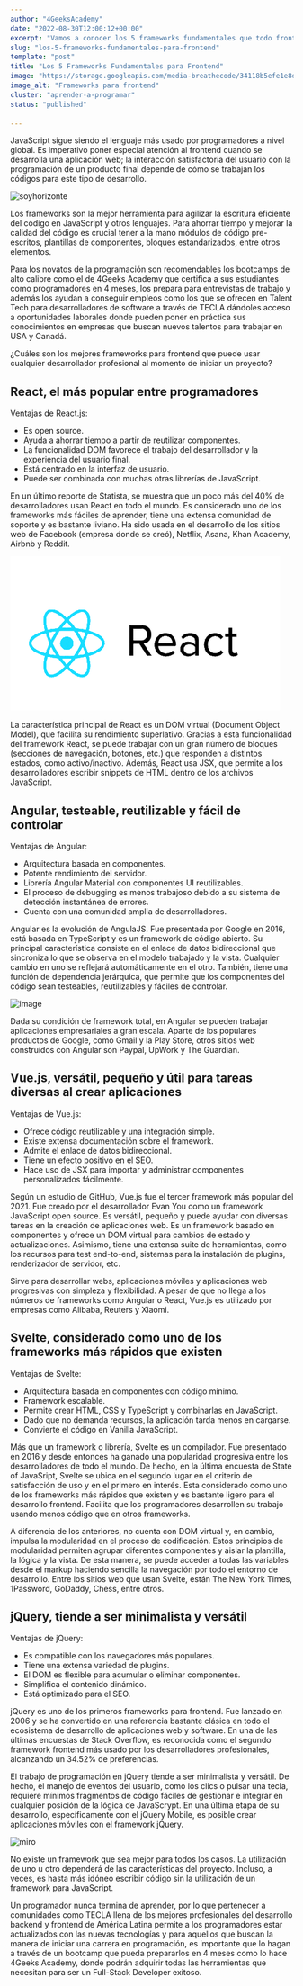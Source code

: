 ```yaml
---
author: "4GeeksAcademy"
date: "2022-08-30T12:00:12+00:00"
excerpt: "Vamos a conocer los 5 frameworks fundamentales que todo frontend developer necesita saber"
slug: "los-5-frameworks-fundamentales-para-frontend"
template: "post"
title: "Los 5 Frameworks Fundamentales para Frontend"
image: "https://storage.googleapis.com/media-breathecode/34118b5efe1e8d3311da5afaaa2d8ed0d7f6a4882639eef8e3115dccea260720"
image_alt: "Frameworks para frontend"
cluster: "aprender-a-programar"
status: "published"

---
```

JavaScript sigue siendo el lenguaje más usado por programadores a nivel global. Es imperativo poner especial atención al frontend cuando se desarrolla una aplicación web; la interacción satisfactoria del usuario con la programación de un producto final depende de cómo se trabajan los códigos para este tipo de desarrollo.

![soyhorizonte](https://soyhorizonte.com/wp-content/uploads/2020/10/JS-by-SoyHorizonte.gif)

Los frameworks son la mejor herramienta para agilizar la escritura eficiente del código en JavaScript y otros lenguajes. Para ahorrar tiempo y mejorar la calidad del código es crucial tener a la mano módulos de código pre-escritos, plantillas de componentes, bloques estandarizados, entre otros elementos.

Para los novatos de la programación son recomendables los bootcamps de alto calibre como el de 4Geeks Academy  que certifica a sus estudiantes como programadores en 4 meses, los prepara para entrevistas de trabajo y además los ayudan a conseguir empleos como los que se ofrecen en Talent Tech para desarrolladores de software a través de TECLA dándoles acceso a oportunidades laborales donde pueden poner en práctica sus conocimientos en empresas que buscan nuevos talentos para trabajar en USA y Canadá.


¿Cuáles son los mejores frameworks para frontend que puede usar cualquier desarrollador profesional al momento de iniciar un proyecto?

## React, el más popular entre programadores

Ventajas de React.js:

- Es open source.
- Ayuda a ahorrar tiempo a partir de reutilizar componentes.
- La funcionalidad DOM favorece el trabajo del desarrollador y la experiencia del usuario final.
- Está centrado en la interfaz de usuario.
- Puede ser combinada con muchas otras librerías de JavaScript.

En un último reporte de Statista, se muestra que un poco más del 40% de desarrolladores usan React en todo el mundo. Es considerado uno de los frameworks más fáciles de aprender, tiene una extensa comunidad de soporte y es bastante liviano. Ha sido usada en el desarrollo de los sitios web de Facebook (empresa donde se creó), Netflix, Asana, Khan Academy, Airbnb y Reddit.

![react](https://raw.githubusercontent.com/arshul/arshul/master/assets/react.gif)

La característica principal de React es un DOM virtual (Document Object Model), que facilita su rendimiento superlativo. Gracias a esta funcionalidad del framework React, se puede trabajar con un gran número de bloques (secciones de navegación, botones, etc.) que responden a distintos estados, como activo/inactivo. Además, React usa JSX, que permite a los desarrolladores escribir snippets de HTML dentro de los archivos JavaScript.

## Angular, testeable, reutilizable y fácil de controlar

Ventajas de Angular:

- Arquitectura basada en componentes.
- Potente rendimiento del servidor.
- Librería Angular Material con componentes UI reutilizables.
- El proceso de debugging es menos trabajoso debido a su sistema de detección instantánea de errores.
- Cuenta con una comunidad amplia de desarrolladores.

Angular es la evolución de AngulaJS. Fue presentada por Google en 2016, está basada en TypeScript y es un framework de código abierto. Su principal característica consiste en el enlace de datos bidireccional que sincroniza lo que se observa en el modelo trabajado y la vista. Cualquier cambio en uno se reflejará automáticamente en el otro. También, tiene una función de dependencia jerárquica, que permite que los componentes del código sean testeables, reutilizables y fáciles de controlar.

![image](http://lh5.ggpht.com/-o44WnC86HQw/VLZwNxQ3_qI/AAAAAAAABKY/Pdnraz-9dXE/clip_image001%25255B3%25255D.gif)

Dada su condición de framework total, en Angular se pueden trabajar aplicaciones empresariales a gran escala. Aparte de los populares productos de Google, como Gmail y la Play Store, otros sitios web construidos con Angular son Paypal, UpWork y The Guardian. 

## Vue.js, versátil, pequeño y útil para tareas diversas al crear aplicaciones

Ventajas de Vue.js:

- Ofrece código reutilizable y una integración simple.
- Existe extensa documentación sobre el framework.
- Admite el enlace de datos bidireccional.
- Tiene un efecto positivo en el SEO.
- Hace uso de JSX para importar y administrar componentes personalizados fácilmente.

Según un estudio de GitHub, Vue.js fue el tercer framework más popular del 2021. Fue creado por el desarrollador Evan You como un framework JavaScript open source. Es versátil, pequeño y puede ayudar con diversas tareas en la creación de aplicaciones web. Es un framework basado en componentes y ofrece un DOM virtual para cambios de estado y actualizaciones. Asimismo, tiene una extensa suite de herramientas, como los recursos para test end-to-end, sistemas para la instalación de plugins, renderizador de servidor, etc.

Sirve para desarrollar webs, aplicaciones móviles y aplicaciones web progresivas con simpleza y flexibilidad. A pesar de que no llega a los números de frameworks como Angular o React, Vue.js es utilizado por empresas como Alibaba, Reuters y Xiaomi. 

## Svelte, considerado como uno de los frameworks más rápidos que existen

Ventajas de Svelte:

- Arquitectura basada en componentes con código mínimo.
- Framework escalable.
- Permite crear HTML, CSS y TypeScript y combinarlas en JavaScript.
- Dado que no demanda recursos, la aplicación tarda menos en cargarse.
- Convierte el código en Vanilla JavaScript.

Más que un framework o librería, Svelte es un compilador. Fue presentado en 2016 y desde entonces ha ganado una popularidad progresiva entre los desarrolladores de todo el mundo. De hecho, en la última encuesta de State of JavaSript, Svelte se ubica en el segundo lugar en el criterio de satisfacción de uso y en el primero en interés. Esta considerado como uno de los frameworks más rápidos que existen y es bastante ligero para el desarrollo frontend. Facilita que los programadores desarrollen su trabajo usando menos código que en otros frameworks.

A diferencia de los anteriores, no cuenta con DOM virtual y, en cambio, impulsa la modularidad en el proceso de codificación. Estos principios de modularidad permiten agrupar diferentes componentes y aislar la plantilla, la lógica y la vista. De esta manera, se puede acceder a todas las variables desde el markup haciendo sencilla la navegación por todo el entorno de desarrollo. Entre los sitios web que usan Svelte, están The New York Times, 1Password, GoDaddy, Chess, entre otros. 

## jQuery, tiende a ser minimalista y versátil

Ventajas de jQuery:

- Es compatible con los navegadores más populares.
- Tiene una extensa variedad de plugins.
- El DOM es flexible para acumular o eliminar componentes.
- Simplifica el contenido dinámico.
- Está optimizado para el SEO.


jQuery es uno de los primeros frameworks para frontend. Fue lanzado en 2006 y se ha convertido en una referencia bastante clásica en todo el ecosistema de desarrollo de aplicaciones web y software. En una de las últimas encuestas de Stack Overflow, es reconocida como el segundo framework frontend más usado por los desarrolladores profesionales, alcanzando un 34.52% de preferencias.

El trabajo de programación en jQuery tiende a ser minimalista y versátil. De hecho, el manejo de eventos del usuario, como los clics o pulsar una tecla, requiere mínimos fragmentos de código fáciles de gestionar e integrar en cualquier posición de la lógica de JavaScrypt. En una última etapa de su desarrollo, específicamente con el jQuery Mobile, es posible crear aplicaciones móviles con el framework jQuery.

![miro](https://miro.medium.com/max/1400/1*n91gtzcA2K_30axvN4qEmQ.gif)

No existe un framework que sea mejor para todos los casos. La utilización de uno u otro dependerá de las características del proyecto. Incluso, a veces, es hasta más idóneo escribir código sin la utilización de un framework para JavaScript.

Un programador nunca termina de aprender, por lo que pertenecer a comunidades como TECLA llena de los mejores profesionales del desarrollo backend y frontend de América Latina permite a los programadores estar actualizados con las nuevas tecnologías y  para aquellos que buscan la manera de iniciar una carrera en programación, es importante que lo hagan a través de un bootcamp que pueda prepararlos en 4 meses como lo hace    4Geeks Academy, donde podrán adquirir todas las herramientas que necesitan para ser un Full-Stack Developer exitoso.
